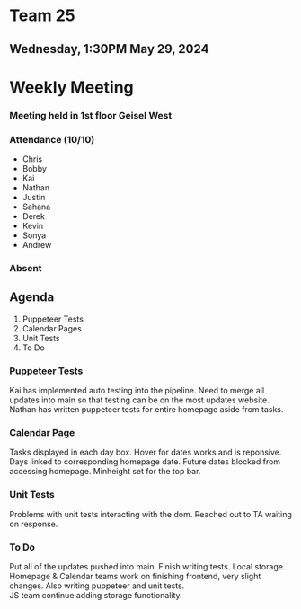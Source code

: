 # Team 25
## Wednesday, 1:30PM May 29, 2024

# Weekly Meeting
### Meeting held in 1st floor Geisel West

### Attendance (10/10)
- Chris
- Bobby
- Kai
- Nathan
- Justin
- Sahana
- Derek
- Kevin
- Sonya
- Andrew
  
### Absent

## Agenda
1. Puppeteer Tests
2. Calendar Pages
3. Unit Tests
4. To Do

### Puppeteer Tests
Kai has implemented auto testing into the pipeline. Need to merge all updates into main so that testing can be on the most updates website.
Nathan has written puppeteer tests for entire homepage aside from tasks.

### Calendar Page
Tasks displayed in each day box. Hover for dates works and is reponsive. Days linked to corresponding homepage date. 
Future dates blocked from accessing homepage. Minheight set for the top bar.

### Unit Tests
Problems with unit tests interacting with the dom. Reached out to TA waiting on response.

### To Do
Put all of the updates pushed into main. Finish writing tests. Local storage.\
Homepage & Calendar teams work on finishing frontend, very slight changes. Also writing puppeteer and unit tests.\
JS team continue adding storage functionality.
